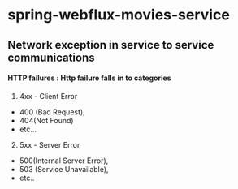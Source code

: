 # spring-webflux-movies-service
## Network exception in service to service communications
#### HTTP failures : Http failure falls in to categories
  1)  4xx - Client Error
  * 400 (Bad Request), 
  * 404(Not Found)
  * etc...

 2) 5xx - Server Error
 * 500(Internal Server Error),
 * 503 (Service Unavailable),
 * etc..
